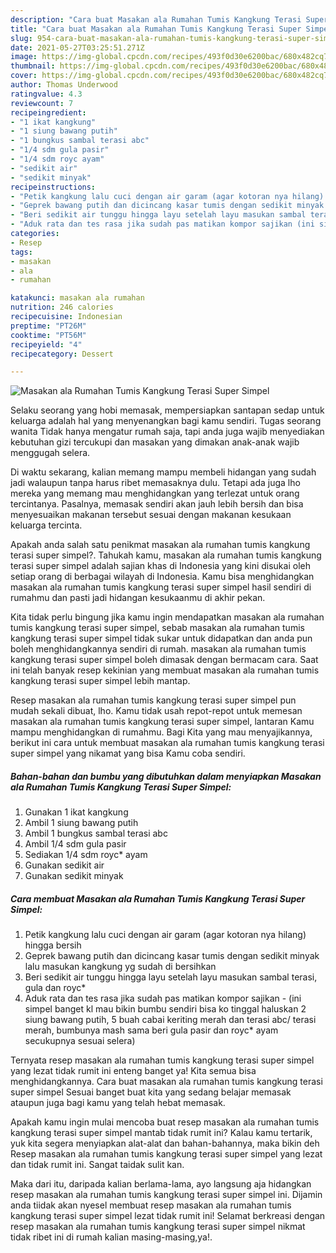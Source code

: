 ```yaml
---
description: "Cara buat Masakan ala Rumahan Tumis Kangkung Terasi Super Simpel yang enak dan Mudah Dibuat"
title: "Cara buat Masakan ala Rumahan Tumis Kangkung Terasi Super Simpel yang enak dan Mudah Dibuat"
slug: 954-cara-buat-masakan-ala-rumahan-tumis-kangkung-terasi-super-simpel-yang-enak-dan-mudah-dibuat
date: 2021-05-27T03:25:51.271Z
image: https://img-global.cpcdn.com/recipes/493f0d30e6200bac/680x482cq70/masakan-ala-rumahan-tumis-kangkung-terasi-super-simpel-foto-resep-utama.jpg
thumbnail: https://img-global.cpcdn.com/recipes/493f0d30e6200bac/680x482cq70/masakan-ala-rumahan-tumis-kangkung-terasi-super-simpel-foto-resep-utama.jpg
cover: https://img-global.cpcdn.com/recipes/493f0d30e6200bac/680x482cq70/masakan-ala-rumahan-tumis-kangkung-terasi-super-simpel-foto-resep-utama.jpg
author: Thomas Underwood
ratingvalue: 4.3
reviewcount: 7
recipeingredient:
- "1 ikat kangkung"
- "1 siung bawang putih"
- "1 bungkus sambal terasi abc"
- "1/4 sdm gula pasir"
- "1/4 sdm royc ayam"
- "sedikit air"
- "sedikit minyak"
recipeinstructions:
- "Petik kangkung lalu cuci dengan air garam (agar kotoran nya hilang) hingga bersih"
- "Geprek bawang putih dan dicincang kasar tumis dengan sedikit minyak lalu masukan kangkung yg sudah di bersihkan"
- "Beri sedikit air tunggu hingga layu setelah layu masukan sambal terasi, gula dan royc*"
- "Aduk rata dan tes rasa jika sudah pas matikan kompor sajikan (ini simpel banget kl mau bikin bumbu sendiri bisa ko tinggal haluskan 2 siung bawang putih, 5 buah cabai keriting merah dan terasi abc/ terasi merah, bumbunya mash sama beri gula pasir dan royc* ayam secukupnya sesuai selera)"
categories:
- Resep
tags:
- masakan
- ala
- rumahan

katakunci: masakan ala rumahan 
nutrition: 246 calories
recipecuisine: Indonesian
preptime: "PT26M"
cooktime: "PT56M"
recipeyield: "4"
recipecategory: Dessert

---
```



![Masakan ala Rumahan Tumis Kangkung Terasi Super Simpel](https://img-global.cpcdn.com/recipes/493f0d30e6200bac/680x482cq70/masakan-ala-rumahan-tumis-kangkung-terasi-super-simpel-foto-resep-utama.jpg)

Selaku seorang yang hobi memasak, mempersiapkan santapan sedap untuk keluarga adalah hal yang menyenangkan bagi kamu sendiri. Tugas seorang  wanita Tidak hanya mengatur rumah saja, tapi anda juga wajib menyediakan kebutuhan gizi tercukupi dan masakan yang dimakan anak-anak wajib menggugah selera.

Di waktu  sekarang, kalian memang mampu membeli hidangan yang sudah jadi walaupun tanpa harus ribet memasaknya dulu. Tetapi ada juga lho mereka yang memang mau menghidangkan yang terlezat untuk orang tercintanya. Pasalnya, memasak sendiri akan jauh lebih bersih dan bisa menyesuaikan makanan tersebut sesuai dengan makanan kesukaan keluarga tercinta. 



Apakah anda salah satu penikmat masakan ala rumahan tumis kangkung terasi super simpel?. Tahukah kamu, masakan ala rumahan tumis kangkung terasi super simpel adalah sajian khas di Indonesia yang kini disukai oleh setiap orang di berbagai wilayah di Indonesia. Kamu bisa menghidangkan masakan ala rumahan tumis kangkung terasi super simpel hasil sendiri di rumahmu dan pasti jadi hidangan kesukaanmu di akhir pekan.

Kita tidak perlu bingung jika kamu ingin mendapatkan masakan ala rumahan tumis kangkung terasi super simpel, sebab masakan ala rumahan tumis kangkung terasi super simpel tidak sukar untuk didapatkan dan anda pun boleh menghidangkannya sendiri di rumah. masakan ala rumahan tumis kangkung terasi super simpel boleh dimasak dengan bermacam cara. Saat ini telah banyak resep kekinian yang membuat masakan ala rumahan tumis kangkung terasi super simpel lebih mantap.

Resep masakan ala rumahan tumis kangkung terasi super simpel pun mudah sekali dibuat, lho. Kamu tidak usah repot-repot untuk memesan masakan ala rumahan tumis kangkung terasi super simpel, lantaran Kamu mampu menghidangkan di rumahmu. Bagi Kita yang mau menyajikannya, berikut ini cara untuk membuat masakan ala rumahan tumis kangkung terasi super simpel yang nikamat yang bisa Kamu coba sendiri.

<!--inarticleads1-->

##### Bahan-bahan dan bumbu yang dibutuhkan dalam menyiapkan Masakan ala Rumahan Tumis Kangkung Terasi Super Simpel:

1. Gunakan 1 ikat kangkung
1. Ambil 1 siung bawang putih
1. Ambil 1 bungkus sambal terasi abc
1. Ambil 1/4 sdm gula pasir
1. Sediakan 1/4 sdm royc* ayam
1. Gunakan sedikit air
1. Gunakan sedikit minyak




<!--inarticleads2-->

##### Cara membuat Masakan ala Rumahan Tumis Kangkung Terasi Super Simpel:

1. Petik kangkung lalu cuci dengan air garam (agar kotoran nya hilang) hingga bersih
1. Geprek bawang putih dan dicincang kasar tumis dengan sedikit minyak lalu masukan kangkung yg sudah di bersihkan
1. Beri sedikit air tunggu hingga layu setelah layu masukan sambal terasi, gula dan royc*
1. Aduk rata dan tes rasa jika sudah pas matikan kompor sajikan - (ini simpel banget kl mau bikin bumbu sendiri bisa ko tinggal haluskan 2 siung bawang putih, 5 buah cabai keriting merah dan terasi abc/ terasi merah, bumbunya mash sama beri gula pasir dan royc* ayam secukupnya sesuai selera)




Ternyata resep masakan ala rumahan tumis kangkung terasi super simpel yang lezat tidak rumit ini enteng banget ya! Kita semua bisa menghidangkannya. Cara buat masakan ala rumahan tumis kangkung terasi super simpel Sesuai banget buat kita yang sedang belajar memasak ataupun juga bagi kamu yang telah hebat memasak.

Apakah kamu ingin mulai mencoba buat resep masakan ala rumahan tumis kangkung terasi super simpel mantab tidak rumit ini? Kalau kamu tertarik, yuk kita segera menyiapkan alat-alat dan bahan-bahannya, maka bikin deh Resep masakan ala rumahan tumis kangkung terasi super simpel yang lezat dan tidak rumit ini. Sangat taidak sulit kan. 

Maka dari itu, daripada kalian berlama-lama, ayo langsung aja hidangkan resep masakan ala rumahan tumis kangkung terasi super simpel ini. Dijamin anda tiidak akan nyesel membuat resep masakan ala rumahan tumis kangkung terasi super simpel lezat tidak rumit ini! Selamat berkreasi dengan resep masakan ala rumahan tumis kangkung terasi super simpel nikmat tidak ribet ini di rumah kalian masing-masing,ya!.

